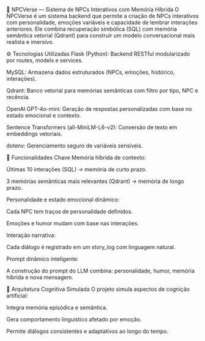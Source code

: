 🧠 NPCVerse — Sistema de NPCs Interativos com Memória Híbrida
O NPCVerse é um sistema backend que permite a criação de NPCs interativos com personalidade, emoções variáveis e capacidade de lembrar interações anteriores. Ele combina recuperação simbólica (SQL) com memória semântica vetorial (Qdrant) para construir um modelo conversacional mais realista e imersivo.

⚙️ Tecnologias Utilizadas
Flask (Python): Backend RESTful modularizado por routes, models e services.

MySQL: Armazena dados estruturados (NPCs, emoções, histórico, interações).

Qdrant: Banco vetorial para memórias semânticas com filtro por tipo, NPC e recência.

OpenAI GPT-4o-mini: Geração de respostas personalizadas com base no estado emocional e contexto.

Sentence Transformers (all-MiniLM-L6-v2): Conversão de texto em embeddings vetoriais.

dotenv: Gerenciamento seguro de variáveis sensíveis.

🧩 Funcionalidades Chave
Memória híbrida de contexto:

Últimas 10 interações (SQL) → memória de curto prazo.

3 memórias semânticas mais relevantes (Qdrant) → memória de longo prazo.

Personalidade e estado emocional dinâmico:

Cada NPC tem traços de personalidade definidos.

Emoções e humor mudam com base nas interações.

Interação narrativa:

Cada diálogo é registrado em um story_log com linguagem natural.

Prompt dinâmico inteligente:

A construção do prompt do LLM combina: personalidade, humor, memória híbrida e nova mensagem.

🧠 Arquitetura Cognitiva Simulada
O projeto simula aspectos de cognição artificial:

Integra memória episódica e semântica.

Gera comportamento linguístico afetado por emoção.

Permite diálogos consistentes e adaptativos ao longo do tempo.